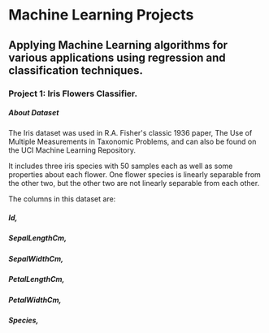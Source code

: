 # Machine Learning Projects
## Applying Machine Learning algorithms for various applications using regression and classification techniques.


### Project 1: Iris Flowers Classifier.

##### About Dataset
The Iris dataset was used in R.A. Fisher's classic 1936 paper, The Use of Multiple Measurements in Taxonomic Problems, and can also be found on the UCI Machine Learning Repository.

It includes three iris species with 50 samples each as well as some properties about each flower. One flower species is linearly separable from the other two, but the other two are not linearly separable from each other.

The columns in this dataset are:

##### Id,
##### SepalLengthCm,
##### SepalWidthCm,
##### PetalLengthCm,
##### PetalWidthCm,
##### Species,
